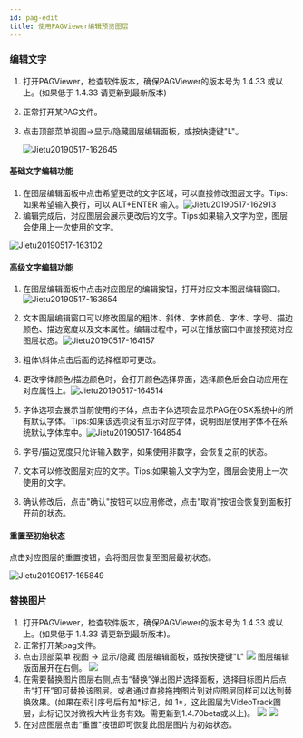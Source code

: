 ```yaml
---
id: pag-edit
title: 使用PAGViewer编辑预览图层
---
```


### 编辑文字

1. 打开PAGViewer，检查软件版本，确保PAGViewer的版本号为 1.4.33 或以上。(如果低于 1.4.33 请更新到最新版本)

2. 正常打开某PAG文件。

3. 点击顶部菜单视图->显示/隐藏图层编辑面板，或按快捷键"L"。

   ![Jietu20190517-162645](/img/docs/layer_edit_text_0.jpg)

#### 基础文字编辑功能

1. 在图层编辑面板中点击希望更改的文字区域，可以直接修改图层文字。Tips: 如果希望输入换行，可以 ALT+ENTER 输入。![Jietu20190517-162913](/img/docs/layer_edit_text_1.jpg)
2. 编辑完成后，对应图层会展示更改后的文字。Tips:如果输入文字为空，图层会使用上一次使用的文字。

![Jietu20190517-163102](/img/docs/layer_edit_text_2.jpg)

#### 高级文字编辑功能

1. 在图层编辑面板中点击对应图层的编辑按钮，打开对应文本图层编辑窗口。![Jietu20190517-163654](/img/docs/layer_edit_text_3.jpg)

2. 文本图层编辑窗口可以修改图层的粗体、斜体、字体颜色、字体、字号、描边颜色、描边宽度以及文本属性。编辑过程中，可以在播放窗口中直接预览对应图层状态。![Jietu20190517-164157](/img/docs/layer_edit_text_4.jpg)

3. 粗体\斜体点击后面的选择框即可更改。

4. 更改字体颜色/描边颜色时，会打开颜色选择界面，选择颜色后会自动应用在对应属性上。![Jietu20190517-164514](/img/docs/layer_edit_text_5.jpg)

5. 字体选项会展示当前使用的字体，点击字体选项会显示PAG在OSX系统中的所有默认字体。Tips:如果该选项没有显示对应字体，说明图层使用字体不在系统默认字体库中。![Jietu20190517-164854](/img/docs/layer_edit_text_6.jpg)

6. 字号/描边宽度只允许输入数字，如果使用非数字，会恢复之前的状态。

7. 文本可以修改图层对应的文字。Tips:如果输入文字为空，图层会使用上一次使用的文字。

8. 确认修改后，点击"确认"按钮可以应用修改，点击"取消"按钮会恢复到面板打开前的状态。

#### 重置至初始状态

点击对应图层的重置按钮，会将图层恢复至图层最初状态。

![Jietu20190517-165849](/img/docs/layer_edit_text_7.jpg)


### 替换图片
1. 打开PAGViewer，检查软件版本，确保PAGViewer的版本号为 1.4.33 或以上。(如果低于 1.4.33 请更新到最新版本)。
2. 正常打开某pag文件。
3. 点击顶部菜单 视图 -> 显示/隐藏 图层编辑面板，或按快捷键"L"
![](/img/docs/image_edit.png)
图层编辑版面展开在右侧。
![](/img/docs/layer_edit_image.png)
4. 在需要替换图片图层右侧,点击“替换”弹出图片选择面板，选择目标图片后点击“打开”即可替换该图层。或者通过直接拖拽图片到对应图层同样可以达到替换效果。(如果在索引序号后有加*标记，如 1\*，这此图层为VideoTrack图层，此标记仅对微视大片业务有效。需更新到1.4.70beta或以上)。
![](/img/docs/layer_edit_image_replace.png)
![](/img/docs/layer_edit_replace_success.png)
5. 在对应图层点击“重置"按钮即可恢复此图层图片为初始状态。